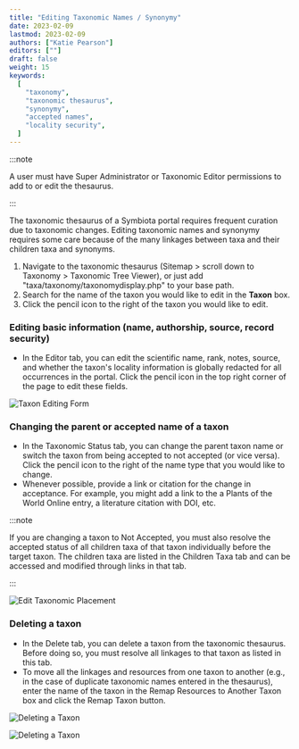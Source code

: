 ```yaml
---
title: "Editing Taxonomic Names / Synonymy"
date: 2023-02-09
lastmod: 2023-02-09
authors: ["Katie Pearson"]
editors: [""]
draft: false
weight: 15
keywords:
  [
    "taxonomy",
    "taxonomic thesaurus",
    "synonymy",
    "accepted names",
    "locality security",
  ]
---
```


:::note

A user must have Super Administrator or Taxonomic Editor permissions to add to or edit the thesaurus.

:::

The taxonomic thesaurus of a Symbiota portal requires frequent curation due to taxonomic changes. Editing taxonomic names and synonymy requires some care because of the many linkages between taxa and their children taxa and synonyms.

1. Navigate to the taxonomic thesaurus (Sitemap > scroll down to Taxonomy > Taxonomic Tree Viewer), or just add "taxa/taxonomy/taxonomydisplay.php" to your base path.
2. Search for the name of the taxon you would like to edit in the **Taxon** box.
3. Click the pencil icon to the right of the taxon you would like to edit.

### Editing basic information (name, authorship, source, record security)

- In the Editor tab, you can edit the scientific name, rank, notes, source, and whether the taxon's locality information is globally redacted for all occurrences in the portal. Click the pencil icon in the top right corner of the page to edit these fields.

![Taxon Editing Form](/img/edittaxon.png)

### Changing the parent or accepted name of a taxon

- In the Taxonomic Status tab, you can change the parent taxon name or switch the taxon from being accepted to not accepted (or vice versa). Click the pencil icon to the right of the name type that you would like to change.
- Whenever possible, provide a link or citation for the change in acceptance. For example, you might add a link to the a Plants of the World Online entry, a literature citation with DOI, etc.

:::note

If you are changing a taxon to Not Accepted, you must also resolve the accepted status of all children taxa of that taxon individually before the target taxon. The children taxa are listed in the Children Taxa tab and can be accessed and modified through links in that tab.

:::

![Edit Taxonomic Placement](/img/edittaxonomicplacement.png)

### Deleting a taxon

- In the Delete tab, you can delete a taxon from the taxonomic thesaurus. Before doing so, you must resolve all linkages to that taxon as listed in this tab.
- To move all the linkages and resources from one taxon to another (e.g., in the case of duplicate taxonomic names entered in the thesaurus), enter the name of the taxon in the Remap Resources to Another Taxon box and click the Remap Taxon button.

![Deleting a Taxon](/img/deletetaxon.png)

![Deleting a Taxon](/img/deletetaxon2.png)
